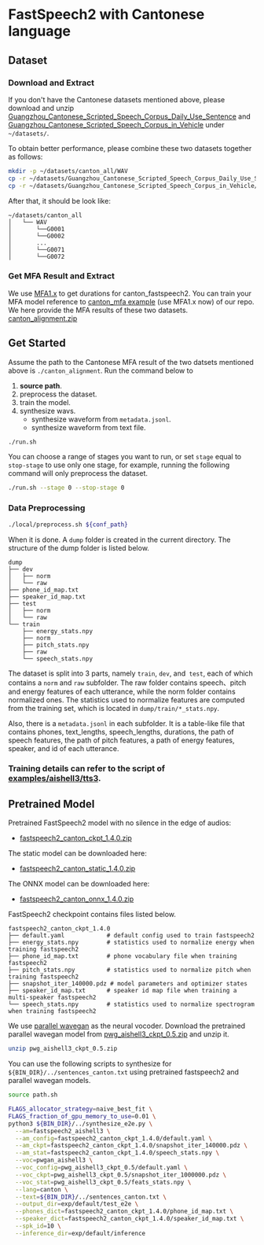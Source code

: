 # FastSpeech2 with Cantonese language

## Dataset
### Download and Extract
If you don't have the Cantonese datasets mentioned above, please download and unzip  [Guangzhou_Cantonese_Scripted_Speech_Corpus_Daily_Use_Sentence](https://magichub.com/datasets/guangzhou-cantonese-scripted-speech-corpus-daily-use-sentence/) and [Guangzhou_Cantonese_Scripted_Speech_Corpus_in_Vehicle](https://magichub.com/datasets/guangzhou-cantonese-scripted-speech-corpus-in-the-vehicle/) under `~/datasets/`.

To obtain better performance, please combine these two datasets together as follows:

```bash
mkdir -p ~/datasets/canton_all/WAV
cp -r ~/datasets/Guangzhou_Cantonese_Scripted_Speech_Corpus_Daily_Use_Sentence/WAV/* ~/datasets/canton_all/WAV
cp -r ~/datasets/Guangzhou_Cantonese_Scripted_Speech_Corpus_in_Vehicle/WAV/* ~/datasets/canton_all/WAV
```

After that, it should be look like:
```
~/datasets/canton_all
│   └── WAV
│       └──G0001
│       └──G0002
│       ...
│       └──G0071
│       └──G0072
```


### Get MFA Result and Extract
We use [MFA1.x](https://github.com/MontrealCorpusTools/Montreal-Forced-Aligner) to get durations for canton_fastspeech2.
You can train your MFA model reference to [canton_mfa example](https://github.com/PaddlePaddle/PaddleSpeech/tree/develop/examples/other/mfa) (use MFA1.x now) of our repo.
We here provide the MFA results of these two datasets. [canton_alignment.zip](https://paddlespeech.bj.bcebos.com/MFA/Canton/canton_alignment.zip)

## Get Started
Assume the path to the Cantonese MFA result of the two datsets mentioned above is `./canton_alignment`.
Run the command below to
1. **source path**.
2. preprocess the dataset.
3. train the model.
4. synthesize wavs.
    - synthesize waveform from `metadata.jsonl`.
    - synthesize waveform from text file.
```bash
./run.sh
```
You can choose a range of stages you want to run, or set `stage` equal to `stop-stage` to use only one stage, for example, running the following command will only preprocess the dataset.
```bash
./run.sh --stage 0 --stop-stage 0
```

### Data Preprocessing
```bash
./local/preprocess.sh ${conf_path}
```
When it is done. A `dump` folder is created in the current directory. The structure of the dump folder is listed below.
```text
dump
├── dev
│   ├── norm
│   └── raw
├── phone_id_map.txt
├── speaker_id_map.txt
├── test
│   ├── norm
│   └── raw
└── train
    ├── energy_stats.npy
    ├── norm
    ├── pitch_stats.npy
    ├── raw
    └── speech_stats.npy
```
The dataset is split into 3 parts, namely `train`, `dev`, and` test`, each of which contains a `norm` and `raw` subfolder. The raw folder contains speech、pitch and energy features of each utterance, while the norm folder contains normalized ones. The statistics used to normalize features are computed from the training set, which is located in `dump/train/*_stats.npy`.

Also, there is a `metadata.jsonl` in each subfolder. It is a table-like file that contains phones, text_lengths, speech_lengths, durations, the path of speech features, the path of pitch features, a path of energy features, speaker, and id of each utterance.

### Training details can refer to the script of [examples/aishell3/tts3](../../aishell3/tts3).

## Pretrained Model
Pretrained FastSpeech2 model with no silence in the edge of audios:
- [fastspeech2_canton_ckpt_1.4.0.zip](https://paddlespeech.bj.bcebos.com/Parakeet/released_models/fastspeech2/fastspeech2_canton_ckpt_1.4.0.zip)

The static model can be downloaded here:
- [fastspeech2_canton_static_1.4.0.zip](https://paddlespeech.bj.bcebos.com/Parakeet/released_models/fastspeech2/fastspeech2_canton_static_1.4.0.zip)

The ONNX model can be downloaded here:  
- [fastspeech2_canton_onnx_1.4.0.zip](https://paddlespeech.bj.bcebos.com/Parakeet/released_models/fastspeech2/fastspeech2_canton_onnx_1.4.0.zip)

FastSpeech2 checkpoint contains files listed below.

```text
fastspeech2_canton_ckpt_1.4.0
├── default.yaml            # default config used to train fastspeech2
├── energy_stats.npy        # statistics used to normalize energy when training fastspeech2
├── phone_id_map.txt        # phone vocabulary file when training fastspeech2
├── pitch_stats.npy         # statistics used to normalize pitch when training fastspeech2
├── snapshot_iter_140000.pdz # model parameters and optimizer states
├── speaker_id_map.txt      # speaker id map file when training a multi-speaker fastspeech2
└── speech_stats.npy        # statistics used to normalize spectrogram when training fastspeech2
```
We use [parallel wavegan](https://github.com/PaddlePaddle/PaddleSpeech/tree/develop/examples/aishell3/voc1) as the neural vocoder.
Download the pretrained parallel wavegan model from [pwg_aishell3_ckpt_0.5.zip](https://paddlespeech.bj.bcebos.com/Parakeet/released_models/pwgan/pwg_aishell3_ckpt_0.5.zip) and unzip it.
```bash
unzip pwg_aishell3_ckpt_0.5.zip
```

You can use the following scripts to synthesize for `${BIN_DIR}/../sentences_canton.txt` using pretrained fastspeech2 and parallel wavegan models.
```bash
source path.sh

FLAGS_allocator_strategy=naive_best_fit \
FLAGS_fraction_of_gpu_memory_to_use=0.01 \
python3 ${BIN_DIR}/../synthesize_e2e.py \
  --am=fastspeech2_aishell3 \
  --am_config=fastspeech2_canton_ckpt_1.4.0/default.yaml \
  --am_ckpt=fastspeech2_canton_ckpt_1.4.0/snapshot_iter_140000.pdz \
  --am_stat=fastspeech2_canton_ckpt_1.4.0/speech_stats.npy \
  --voc=pwgan_aishell3 \
  --voc_config=pwg_aishell3_ckpt_0.5/default.yaml \
  --voc_ckpt=pwg_aishell3_ckpt_0.5/snapshot_iter_1000000.pdz \
  --voc_stat=pwg_aishell3_ckpt_0.5/feats_stats.npy \
  --lang=canton \
  --text=${BIN_DIR}/../sentences_canton.txt \
  --output_dir=exp/default/test_e2e \
  --phones_dict=fastspeech2_canton_ckpt_1.4.0/phone_id_map.txt \
  --speaker_dict=fastspeech2_canton_ckpt_1.4.0/speaker_id_map.txt \
  --spk_id=10 \
  --inference_dir=exp/default/inference
```
